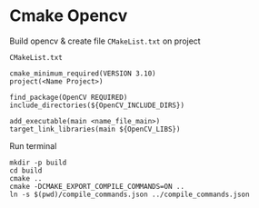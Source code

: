 # Cmake Opencv
Build opencv & create file `CMakeList.txt` on project

`CMakeList.txt`
```
cmake_minimum_required(VERSION 3.10)
project(<Name Project>)

find_package(OpenCV REQUIRED)
include_directories(${OpenCV_INCLUDE_DIRS})

add_executable(main <name_file_main>)
target_link_libraries(main ${OpenCV_LIBS})

```
Run terminal
```
mkdir -p build
cd build
cmake ..
cmake -DCMAKE_EXPORT_COMPILE_COMMANDS=ON ..
ln -s $(pwd)/compile_commands.json ../compile_commands.json
```

